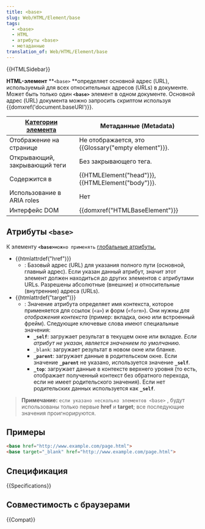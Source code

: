 ```yaml
---
title: <base>
slug: Web/HTML/Element/base
tags:
  - <base>
  - HTML
  - атрибуты <base>
  - метаданные
translation_of: Web/HTML/Element/base
---
```

{{HTMLSidebar}}

**HTML-элемент** **`<base>` **определяет основной адрес (URL), используемый для всех относительных адресов (URLs) в документе. Может быть только один **`<base>`** элемент в одном документе.
Основной адрес (URL) документа можно запросить скриптом используя {{domxref('document.baseURI')}}.

| [Категории элемента](/ru/docs/Web/Guide/HTML/Content_categories) | Метаданные (Metadata)                                               |
| ------------------------------------------------------------------------------------------ | ------------------------------------------------------------------- |
| Отображение на странице                                                                    | Не отображается, это {{Glossary("empty element")}}.      |
| Открывающий, закрывающий теги                                                              | Без закрывающего тега.                                              |
| Содержится в                                                                               | {{HTMLElement("head")}}, {{HTMLElement("body")}}. |
| Использование в ARIA roles                                                                 | Нет                                                                 |
| Интерфейс DOM                                                                              | {{domxref("HTMLBaseElement")}}                            |

## Атрибуты **`<base>`**

К элементу **`<base>`**`можно применять` [глобальные атрибуты.](/ru/docs/Web/HTML/Global_attributes)

- {{htmlattrdef("href")}}
  - : Базовый адрес (URL) для указания полного пути (основной, главный адрес). Если указан данный атрибут, значит этот элемент должен находиться до других элементов с атрибутами URLs. Разрешены абсолютные (внешние) и относительные (внутренние) адреса (URLs).
- {{htmlattrdef("target")}}
  - : Значение атрибута определяет имя контекста, которое применяется для ссылок (`<a>`) и форм (`<form>`). Они нужны _для отображения контекста_ (пример: вкладка, окно или встроенный фрейм). Следующие ключевые слова имеют специальные значения:
    - **`_self`**: загружает результат в текущем окне или вкладке. _Если атрибут не указан, является значением по умолчанию._
    - `_blank`: загружает результат в новом окне или бланке.
    - **`_parent`**: загружает данные в родительском окне. Если значение **`_parent`** не указано, используется значение **`_self`**.
    - **`_top`**: загружает данные в контексте верхнего уровня (то есть, отображает полученный контекст без обратного перехода, если не имеет родительского значения). Если нет родительских данных используется как **`_self`**.

> **Примечание:** `если указано несколько элементов <base>` , будут использованы только первые **href** и **target**; все последующие значения проигнорируются.

## Примеры

```html
<base href="http://www.example.com/page.html">
<base target="_blank" href="http://www.example.com/page.html">
```

## Спецификация

{{Specifications}}

## Совместимость с браузерами

{{Compat}}
